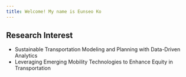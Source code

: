 ```yaml
---
title: Welcome! My name is Eunseo Ko
---
```


## Research Interest
- Sustainable Transportation Modeling and Planning with Data-Driven Analytics 
- Leveraging Emerging Mobility Technologies to Enhance Equity in Transportation 
